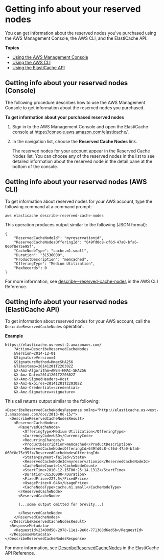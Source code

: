 # Getting info about your reserved nodes<a name="reserved-nodes-describing"></a>

You can get information about the reserved nodes you've purchased using the AWS Management Console, the AWS CLI, and the ElastiCache API\.

**Topics**
+ [Using the AWS Management Console](#reserved-nodes-describing-console)
+ [Using the AWS CLI](#reserved-nodes-describing-cli)
+ [Using the ElastiCache API](#reserved-nodes-describing-api)

## Getting info about your reserved nodes \(Console\)<a name="reserved-nodes-describing-console"></a>

The following procedure describes how to use the AWS Management Console to get information about the reserved nodes you purchased\.

**To get information about your purchased reserved nodes**

1. Sign in to the AWS Management Console and open the ElastiCache console at [ https://console\.aws\.amazon\.com/elasticache/](https://console.aws.amazon.com/elasticache/)\.

1. In the navigation list, choose the **Reserved Cache Nodes** link\.

    The reserved nodes for your account appear in the Reserved Cache Nodes list\. You can choose any of the reserved nodes in the list to see detailed information about the reserved node in the detail pane at the bottom of the console\. 

## Getting info about your reserved nodes \(AWS CLI\)<a name="reserved-nodes-describing-cli"></a>

To get information about reserved nodes for your AWS account, type the following command at a command prompt:

```
aws elasticache describe-reserved-cache-nodes
```

This operation produces output similar to the following \(JSON format\):

```
{
    "ReservedCacheNodeId": "myreservationid",
    "ReservedCacheNodesOfferingId": "649fd0c8-cf6d-47a0-bfa6-060f8e75e95f",
    "CacheNodeType": "cache.m1.small",
    "Duration": "31536000",
    "ProductDescription": "memcached",
    "OfferingType": "Medium Utilization",
    "MaxRecords": 0
}
```

For more information, see [describe\-\-reserved\-cache\-nodes](https://docs.aws.amazon.com/cli/latest/reference/elasticache/describe-reserved-cache-nodes.html) in the AWS CLI Reference\.

## Getting info about your reserved nodes \(ElastiCache API\)<a name="reserved-nodes-describing-api"></a>

To get information about reserved nodes for your AWS account, call the `DescribeReservedCacheNodes` operation\.

**Example**  

```
https://elasticache.us-west-2.amazonaws.com/
    ?Action=DescribeReservedCacheNodes
    &Version=2014-12-01
    &SignatureVersion=4
    &SignatureMethod=HmacSHA256
    &Timestamp=20141201T220302Z
    &X-Amz-Algorithm=AWS4-HMAC-SHA256
    &X-Amz-Date=20141201T220302Z
    &X-Amz-SignedHeaders=Host
    &X-Amz-Expires=20141201T220302Z
    &X-Amz-Credential=<credential>
    &X-Amz-Signature=<signature>
```
This call returns output similar to the following:   

```
<DescribeReservedCacheNodesResponse xmlns="http://elasticache.us-west-2.amazonaws.com/doc/2013-06-15/">
  <DescribeReservedCacheNodesResult>
    <ReservedCacheNodes>
      <ReservedCacheNode>
        <OfferingType>Medium Utilization</OfferingType>
        <CurrencyCode>USD</CurrencyCode>
        <RecurringCharges/>
        <ProductDescription>memcached</ProductDescription>
        <ReservedCacheNodesOfferingId>649fd0c8-cf6d-47a0-bfa6-060f8e75e95f</ReservedCacheNodesOfferingId>
        <State>payment-failed</State>
        <ReservedCacheNodeId>myreservationid</ReservedCacheNodeId>
        <CacheNodeCount>1</CacheNodeCount>
        <StartTime>2010-12-15T00:25:14.131Z</StartTime>
        <Duration>31536000</Duration>
        <FixedPrice>227.5</FixedPrice>
        <UsagePrice>0.046</UsagePrice>
        <CacheNodeType>cache.m1.small</CacheNodeType>
      </ReservedCacheNode>
      <ReservedCacheNode>

      (...some output omitted for brevity...)

      </ReservedCacheNode>
    </ReservedCacheNodes>
  </DescribeReservedCacheNodesResult>
  <ResponseMetadata>
    <RequestId>23400d50-2978-11e1-9e6d-771388d6ed6b</RequestId>
  </ResponseMetadata>
</DescribeReservedCacheNodesResponse>
```

For more information, see [DescribeReservedCacheNodes](https://docs.aws.amazon.com/AmazonElastiCache/latest/APIReference/API_DescribeReservedCacheNodes.html) in the ElastiCache API Reference\.